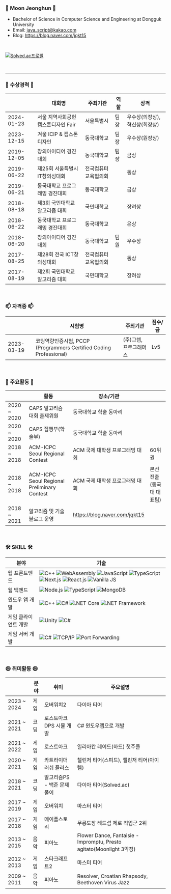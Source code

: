 ### 👋 Moon Jeonghun 👋
* Bachelor of Science in Computer Science and Engineering at Dongguk University
* Email: java_script@kakao.com
* Blog: https://blog.naver.com/jqkt15
  
</br>

[![Solved.ac프로필](http://mazassumnida.wtf/api/v2/generate_badge?boj=97mjh1012)](https://solved.ac/97mjh1012)

</br>

---

### 🎉 수상경력 🎉
||대회명|주최기관|역할|상격|
|-------|-----|-----|-----|-----|
|2024-01-23|서울 지역사회공헌 캡스톤디자인 Fair|서울특별시|팀장|우수상(의장상), 혁신상(회장상)|
|2023-12-15|겨울 ICIP & 캡스톤디자인|동국대학교|팀장|우수상(원장상)|
|2019-12-05|창의아이디어 경진대회|동국대학교|팀장|금상|
|2019-06-22|제25회 서울특별시 IT창의성대회|전국컴퓨터교육협의회||동상|
|2019-06-21|동국대학교 프로그래밍 경진대회|동국대학교||금상|
|2018-08-18|제3회 국민대학교 알고리즘 대회|국민대학교||장려상|
|2018-06-22|동국대학교 프로그래밍 경진대회|동국대학교||은상|
|2018-06-20|창의아이디어 경진대회|동국대학교|팀원|우수상|
|2017-08-25|제28회 전국 ICT창의성대회|전국컴퓨터교육협의회||동상|
|2017-08-19|제2회 국민대학교 알고리즘 대회|국민대학교||장려상|

</br>

### 📫 자격증 📫
||시험명|주최기관|점수/급|
|-------|-----|-----|-----|
|2023-03-19|코딩역량인증시험, PCCP (Programmers Certified Coding Professional)|(주)그렙, 프로그래머스|Lv5|

</br>

### 👯 주요활동 👯
||활동|장소/기관||
|-------|-----|-----|-----|
|2020 ~ 2020|CAPS 알고리즘 대회 출제위원|동국대학교 학술 동아리||
|2020 ~ 2020|CAPS 집행부(학술부)|동국대학교 학술 동아리||
|2018 ~ 2018|ACM-ICPC Seoul Regional Contest|ACM 국제 대학생 프로그래밍 대회|60위권|
|2018 ~ 2018|ACM-ICPC Seoul Regional Preliminary Contest|ACM 국제 대학생 프로그래밍 대회|본선 진출(동국대 대표팀)|
|2018 ~ 2021|알고리즘 및 기술 블로그 운영|https://blog.naver.com/jqkt15||

</br>

### 🛠 SKILL 🛠
| 분야 | 기술 | 
|------|-----|
| 웹 프론트엔드 | ![C++](https://img.shields.io/badge/C++-004482?style=flat-square&logo=cplusplus&logoColor=white) ![WebAssembly](https://img.shields.io/badge/WebAssembly-654FF0?style=flat-square&logo=webassembly&logoColor=white) ![JavaScript](https://img.shields.io/badge/JavaScript-F7DF1E?style=flat-square&logo=javascript&logoColor=black) ![TypeScript](https://img.shields.io/badge/TypeScript-007ACC?style=flat-square&logo=typescript&logoColor=white) ![Next.js](https://img.shields.io/badge/Next.js-000000?style=flat-square&logo=next.js&logoColor=white) ![React.js](https://img.shields.io/badge/React.js-20232A?style=flat-square&logo=react&logoColor=61DAFB) ![Vanilla JS](https://img.shields.io/badge/Vanilla%20JS-F7DF1E?style=flat-square&logo=javascript&logoColor=black)|
| 웹 백엔드 | ![Node.js](https://img.shields.io/badge/Node.js-339933?style=flat-square&logo=nodedotjs&logoColor=white) ![TypeScript](https://img.shields.io/badge/TypeScript-007ACC?style=flat-square&logo=typescript&logoColor=white) ![MongoDB](https://img.shields.io/badge/MongoDB-47A248?style=flat-square&logo=mongodb&logoColor=white) |
| 윈도우 앱 개발 | ![C++](https://img.shields.io/badge/C++-004482?style=flat-square&logo=cplusplus&logoColor=white) ![C#](https://img.shields.io/badge/C%23-239120?style=flat-square&logo=csharp&logoColor=white) ![.NET Core](https://img.shields.io/badge/.NET%20Core-512BD4?style=flat-square&logo=.net&logoColor=white) ![.NET Framework](https://img.shields.io/badge/.NET%20Framework-512BD4?style=flat-square&logo=.net&logoColor=white) |
| 게임 클라이언트 개발 | ![Unity](https://img.shields.io/badge/Unity-000000?style=flat-square&logo=unity&logoColor=white) ![C#](https://img.shields.io/badge/C%23-239120?style=flat-square&logo=csharp&logoColor=white) |
| 게임 서버 개발 | ![C#](https://img.shields.io/badge/C%23-239120?style=flat-square&logo=csharp&logoColor=white) ![TCP/IP](https://img.shields.io/badge/TCP%2FIP-02569B?style=flat-square&logo=socket.io&logoColor=white) ![Port Forwarding](https://img.shields.io/badge/Port%20Forwarding-0078D4?style=flat-square) |

</br>

### 😄 취미활동 😄
||분야|취미|주요설명|
|-------|-----|-----|-----|
|2023 ~ 2024|게임|오버워치2|다이아 티어|
|2021 ~ 2021|코딩|로스트아크 DPS 시뮬 개발|C# 윈도우앱으로 개발|
|2021 ~ 2022|게임|로스트아크|일리아칸 레이드(하드) 첫주클|
|2020 ~ 2021|게임|카트라이더 러쉬 플러스|챌린저 티어(스피드), 챌린저 티어(아이템)|
|2018 ~ 2021|코딩|알고리즘PS - 백준 문제풀이|다이아 티어(Solved.ac)|
|2017 ~ 2019|게임|오버워치|마스터 티어|
|2017 ~ 2018|게임|메이플스토리|무릉도장 레드섭 제로 직업군 2위|
|2013 ~ 2015|음악|피아노|Flower Dance, Fantaisie - Impromptu, Presto agitato(Moonlight 3악장)|
|2012 ~ 2013|게임|스타크래프트2|마스터 티어|
|2009 ~ 2011|음악|피아노|Resolver, Croatian Rhapsody, Beethoven Virus Jazz|

<!--
**Dice15/Dice15** is a ✨ _special_ ✨ repository because its `README.md` (this file) appears on your GitHub profile.
- 🔭 I’m currently working on ...
- 🌱 I’m currently learning ...
- 👯 I’m looking to collaborate on ...
- 🤔 I’m looking for help with ...
- 💬 Ask me about ...
- 📫 How to reach me: ...
- 😄 Pronouns: ...
- ⚡ Fun fact: ...
-->

